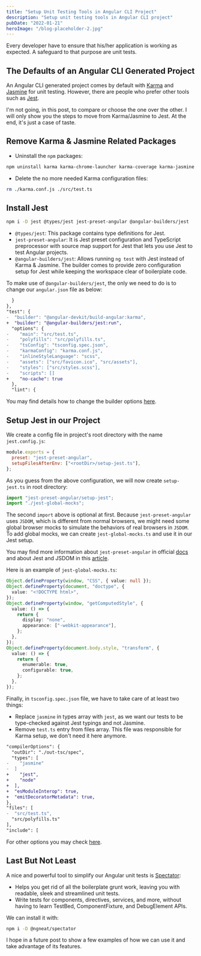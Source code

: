 ```yaml
---
title: "Setup Unit Testing Tools in Angular CLI Project"
description: "Setup unit testing tools in Angular CLI project"
pubDate: "2022-01-21"
heroImage: "/blog-placeholder-2.jpg"
---
```


Every developer have to ensure that his/her application is working as expected. A safeguard to that purpose are unit tests.

## The Defaults of an Angular CLI Generated Project

An Angular CLI generated project comes by default with [Karma](https://karma-runner.github.io/latest/index.html) and [Jasmine](https://jasmine.github.io/) for unit testing. However, there are people who prefer other tools such as [Jest](https://jestjs.io/).

I'm not going, in this post, to compare or choose the one over the other. I will only show you the steps to move from Karma/Jasmine to Jest. At the end, it's just a case of taste.

## Remove Karma & Jasmine Related Packages

- Uninstall the `npm` packages:

```sh
npm uninstall karma karma-chrome-launcher karma-coverage karma-jasmine karma-jasmine-html-reporter jasmine-core @types/jasmine
```

- Delete the no more needed Karma configuration files:

```sh
rm ./karma.conf.js ./src/test.ts
```

## Install Jest

```sh
npm i -D jest @types/jest jest-preset-angular @angular-builders/jest
```

- `@types/jest`: This package contains type definitions for Jest.
- `jest-preset-angular`: It is Jest preset configuration and TypeScript preprocessor with source map support for Jest that lets you use Jest to test Angular projects.
- `@angular-builders/jest`: Allows running `ng test` with Jest instead of Karma & Jasmine. The builder comes to provide zero configuration setup for Jest while keeping the workspace clear of boilerplate code.

To make use of `@angular-builders/jest`, the only we need to do is to change our `angular.json` file as below:

```diff title="angular.json"
  }
},
"test": {
-  "builder": "@angular-devkit/build-angular:karma",
+  "builder": "@angular-builders/jest:run",
  "options": {
-    "main": "src/test.ts",
-    "polyfills": "src/polyfills.ts",
-    "tsConfig": "tsconfig.spec.json",
-    "karmaConfig": "karma.conf.js",
-    "inlineStyleLanguage": "scss",
-    "assets": ["src/favicon.ico", "src/assets"],
-    "styles": ["src/styles.scss"],
-    "scripts": []
+    "no-cache": true
  },
  "lint": {
```

You may find details how to change the builder options [here](https://www.npmjs.com/package/@angular-builders/jest).

## Setup Jest in our Project

We create a config file in project's root directory with the name `jest.config.js`:

```js title="jest.config.js"
module.exports = {
  preset: "jest-preset-angular",
  setupFilesAfterEnv: ["<rootDir>/setup-jest.ts"],
};
```

As you guess from the above configuration, we will now create `setup-jest.ts` in root directory:

```ts title="setup-jest.ts"
import "jest-preset-angular/setup-jest";
import "./jest-global-mocks";
```

The second `import` above is optional at first. Because `jest-preset-angular` uses `JSDOM`, which is different from normal browsers, we might need some global browser mocks to simulate the behaviors of real browsers in `JSDOM`. To add global mocks, we can create `jest-global-mocks.ts` and use it in our Jest setup.

You may find more information about `jest-preset-angular` in official [docs](https://thymikee.github.io/jest-preset-angular/) and about Jest and JSDOM in this [article](https://freecontent.manning.com/testing-with-node-jest-and-jsdom/).

Here is an example of `jest-global-mocks.ts`:

```ts title="jest-global-mocks.ts"
Object.defineProperty(window, "CSS", { value: null });
Object.defineProperty(document, "doctype", {
  value: "<!DOCTYPE html>",
});
Object.defineProperty(window, "getComputedStyle", {
  value: () => {
    return {
      display: "none",
      appearance: ["-webkit-appearance"],
    };
  },
});
Object.defineProperty(document.body.style, "transform", {
  value: () => {
    return {
      enumerable: true,
      configurable: true,
    };
  },
});
```

Finally, in `tsconfig.spec.json` file, we have to take care of at least two things:

- Replace `jasmine` in types array with `jest`, as we want our tests to be type-checked against Jest typings and not Jasmine.
- Remove `test.ts` entry from files array. This file was responsible for Karma setup, we don't need it here anymore.

```diff title="tsconfig.spec.json"
"compilerOptions": {
  "outDir": "./out-tsc/spec",
  "types": [
-    "jasmine"
-  ]
+    "jest",
+    "node"
+  ],
+  "esModuleInterop": true,
+  "emitDecoratorMetadata": true,
},
"files": [
-  "src/test.ts",
  "src/polyfills.ts"
],
"include": [
```

For other options you may check [here](https://www.typescriptlang.org/tsconfig).

## Last But Not Least

A nice and powerful tool to simplify our Angular unit tests is [Spectator](https://ngneat.github.io/spectator/):

- Helps you get rid of all the boilerplate grunt work, leaving you with readable, sleek and streamlined unit tests.
- Write tests for components, directives, services, and more, without having to learn TestBed, ComponentFixture, and DebugElement APIs.

We can install it with:

```sh
npm i -D @ngneat/spectator
```

I hope in a future post to show a few examples of how we can use it and take advantage of its features.

